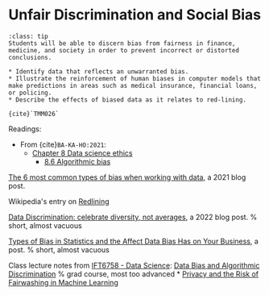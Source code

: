 # Unfair Discrimination and Social Bias

```{admonition} Learning Outcome
:class: tip
Students will be able to discern bias from fairness in finance, medicine, and society in order to prevent incorrect or distorted conclusions.
```

```{admonition} Sample Tasks
* Identify data that reflects an unwarranted bias.
* Illustrate the reinforcement of human biases in computer models that make predictions in areas such as medical insurance, financial loans, or policing.
* Describe the effects of biased data as it relates to red-lining.

{cite}`TMM026`
```
Readings:
* From {cite}`BA-KA-HO:2021`:
  - [Chapter 8 Data science ethics](https://mdsr-book.github.io/mdsr2e/ch-ethics.html)
    * [8.6 Algorithmic bias](https://mdsr-book.github.io/mdsr2e/ch-ethics.html#algorithmic-bias)

[The 6 most common types of bias when working with data](https://www.metabase.com/blog/6-most-common-type-of-data-bias-in-data-analysis), a 2021 blog post.

Wikipedia's entry on [Redlining](https://en.wikipedia.org/wiki/Redlining)

[Data Discrimination: celebrate diversity, not averages](https://bd4.ai/insights/what-is-data-discrimination),  a 2022 blog post.
% short, almost vacuous

[Types of Bias in Statistics and the Affect Data Bias Has on Your Business](https://mailchimp.com/resources/data-bias-causes-effects/), a post.
% short, almost vacuous

Class lecture notes from [IFT6758 - Data Science](https://ift6758.github.io/):
[Data Bias and Algorithmic Discrimination](https://ift6758.github.io/lectures/algorithmic_bias.pdf) 
% grad course, most too advanced * [Privacy and the Risk of Fairwashing in Machine Learning](https://ift6758.github.io/lectures/privacy.pdf) 
